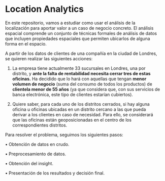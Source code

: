 # Location Analytics
En este repositorio, vamos a estudiar como usar el análisis de la localización para aportar valor a un caso de negocio concreto. El análisis espacial comprende un conjunto de técnicas formales de análisis de datos que incluyen propiedades espaciales que permiten ubicarlos de alguna forma en el espacio. 

A partir de los datos de clientes de una compañía en la ciudad de Londres, se quieren realizar las siguientes acciones:

1.	La empresa tiene actualmente 33 sucursales en Londres, una por distrito, y **ante la falta de rentabilidad necesita cerrar tres de estas oficinas.** Ha decidido que lo hará con aquellas que tengan **menor volumen de negocio** (suma del consumo de todos los productos) de **clientela menor de 55 años** (ya que considera que, con sus servicios de banca electrónica, este tipo de clientes estarían cubiertos).

2.	Quiere saber, para cada uno de los distritos cerrados, si hay alguna oficina u oficinas ubicadas en un distrito cercano a las que pueda derivar a los clientes en caso de necesidad. Para ello, se considerará que las oficinas están geoposicionadas en el centro de los correspondientes distritos.

Para resolver el problema, seguimos los siguientes pasos:

 •	Obtención de datos en crudo.

 •	Preprocesamiento de datos.

 •	Obtención del insight.

 •	Presentación de los resultados y decisión final.

